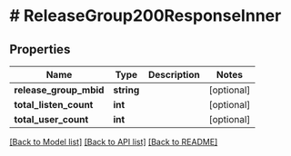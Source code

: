 # # ReleaseGroup200ResponseInner

## Properties

Name | Type | Description | Notes
------------ | ------------- | ------------- | -------------
**release_group_mbid** | **string** |  | [optional]
**total_listen_count** | **int** |  | [optional]
**total_user_count** | **int** |  | [optional]

[[Back to Model list]](../../README.md#models) [[Back to API list]](../../README.md#endpoints) [[Back to README]](../../README.md)
